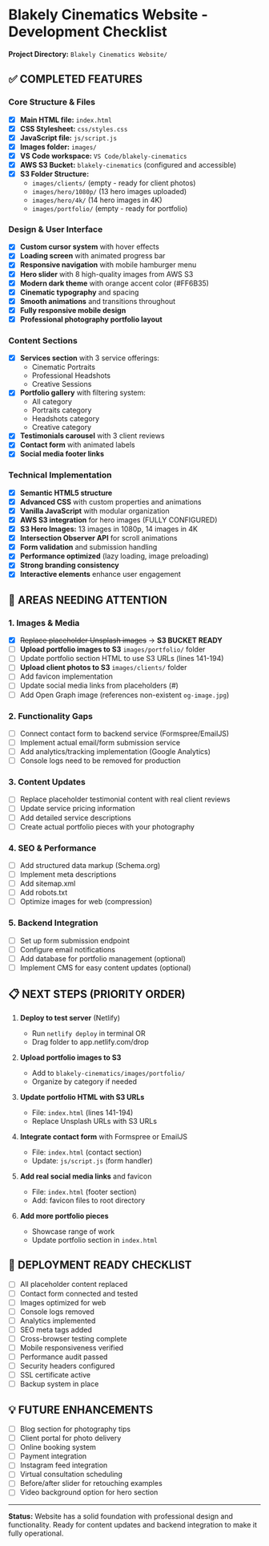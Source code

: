 # Blakely Cinematics Website - Development Checklist
**Project Directory:** `Blakely Cinematics Website/`

## ✅ COMPLETED FEATURES

### Core Structure & Files
- [x] **Main HTML file:** `index.html`
- [x] **CSS Stylesheet:** `css/styles.css`
- [x] **JavaScript file:** `js/script.js`
- [x] **Images folder:** `images/`
- [x] **VS Code workspace:** `VS Code/blakely-cinematics`
- [x] **AWS S3 Bucket:** `blakely-cinematics` (configured and accessible)
- [x] **S3 Folder Structure:** 
  - `images/clients/` (empty - ready for client photos)
  - `images/hero/1080p/` (13 hero images uploaded)
  - `images/hero/4k/` (14 hero images in 4K)
  - `images/portfolio/` (empty - ready for portfolio)

### Design & User Interface
- [x] **Custom cursor system** with hover effects
- [x] **Loading screen** with animated progress bar
- [x] **Responsive navigation** with mobile hamburger menu
- [x] **Hero slider** with 8 high-quality images from AWS S3
- [x] **Modern dark theme** with orange accent color (#FF6B35)
- [x] **Cinematic typography** and spacing
- [x] **Smooth animations** and transitions throughout
- [x] **Fully responsive mobile design**
- [x] **Professional photography portfolio layout**

### Content Sections
- [x] **Services section** with 3 service offerings:
  - Cinematic Portraits
  - Professional Headshots
  - Creative Sessions
- [x] **Portfolio gallery** with filtering system:
  - All category
  - Portraits category
  - Headshots category
  - Creative category
- [x] **Testimonials carousel** with 3 client reviews
- [x] **Contact form** with animated labels
- [x] **Social media footer links**

### Technical Implementation
- [x] **Semantic HTML5 structure**
- [x] **Advanced CSS** with custom properties and animations
- [x] **Vanilla JavaScript** with modular organization
- [x] **AWS S3 integration** for hero images (FULLY CONFIGURED)
- [x] **S3 Hero Images:** 13 images in 1080p, 14 images in 4K
- [x] **Intersection Observer API** for scroll animations
- [x] **Form validation** and submission handling
- [x] **Performance optimized** (lazy loading, image preloading)
- [x] **Strong branding consistency**
- [x] **Interactive elements** enhance user engagement

## 🔧 AREAS NEEDING ATTENTION

### 1. Images & Media
- [x] ~~Replace placeholder Unsplash images~~ → **S3 BUCKET READY**
- [ ] **Upload portfolio images to S3** `images/portfolio/` folder
- [ ] Update portfolio section HTML to use S3 URLs (lines 141-194)
- [ ] **Upload client photos to S3** `images/clients/` folder
- [ ] Add favicon implementation
- [ ] Update social media links from placeholders (#)
- [ ] Add Open Graph image (references non-existent `og-image.jpg`)

### 2. Functionality Gaps
- [ ] Connect contact form to backend service (Formspree/EmailJS)
- [ ] Implement actual email/form submission service
- [ ] Add analytics/tracking implementation (Google Analytics)
- [ ] Console logs need to be removed for production

### 3. Content Updates
- [ ] Replace placeholder testimonial content with real client reviews
- [ ] Update service pricing information
- [ ] Add detailed service descriptions
- [ ] Create actual portfolio pieces with your photography

### 4. SEO & Performance
- [ ] Add structured data markup (Schema.org)
- [ ] Implement meta descriptions
- [ ] Add sitemap.xml
- [ ] Add robots.txt
- [ ] Optimize images for web (compression)

### 5. Backend Integration
- [ ] Set up form submission endpoint
- [ ] Configure email notifications
- [ ] Add database for portfolio management (optional)
- [ ] Implement CMS for easy content updates (optional)

## 📋 NEXT STEPS (PRIORITY ORDER)

1. **Deploy to test server** (Netlify)
   - Run `netlify deploy` in terminal OR
   - Drag folder to app.netlify.com/drop

2. **Upload portfolio images to S3**
   - Add to `blakely-cinematics/images/portfolio/`
   - Organize by category if needed

3. **Update portfolio HTML with S3 URLs**
   - File: `index.html` (lines 141-194)
   - Replace Unsplash URLs with S3 URLs

4. **Integrate contact form** with Formspree or EmailJS
   - File: `index.html` (contact section)
   - Update: `js/script.js` (form handler)

5. **Add real social media links** and favicon
   - File: `index.html` (footer section)
   - Add: favicon files to root directory

6. **Add more portfolio pieces**
   - Showcase range of work
   - Update portfolio section in `index.html`

## 🚀 DEPLOYMENT READY CHECKLIST

- [ ] All placeholder content replaced
- [ ] Contact form connected and tested
- [ ] Images optimized for web
- [ ] Console logs removed
- [ ] Analytics implemented
- [ ] SEO meta tags added
- [ ] Cross-browser testing complete
- [ ] Mobile responsiveness verified
- [ ] Performance audit passed
- [ ] Security headers configured
- [ ] SSL certificate active
- [ ] Backup system in place

## 💡 FUTURE ENHANCEMENTS

- [ ] Blog section for photography tips
- [ ] Client portal for photo delivery
- [ ] Online booking system
- [ ] Payment integration
- [ ] Instagram feed integration
- [ ] Virtual consultation scheduling
- [ ] Before/after slider for retouching examples
- [ ] Video background option for hero section

---

**Status:** Website has a solid foundation with professional design and functionality. Ready for content updates and backend integration to make it fully operational.